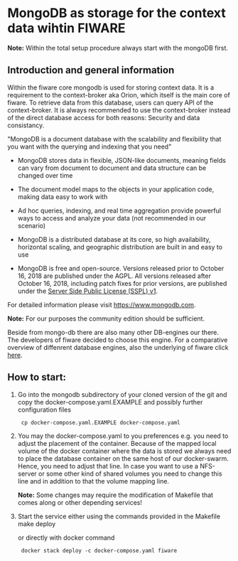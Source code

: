# MongoDB as storage for the context data wihtin FIWARE

**Note:** Within the total setup procedure always start with the mongoDB first.

## Introduction and general information

Within the fiware core mongodb is used for storing context data. It is a requirement to the context-broker aka Orion, which itself is the main core of fiware.
To retrieve data from this database, users can query API of the context-broker.
It is always recommended to use the context-broker instead of the direct database access for both reasons: Security and data consistancy.


"MongoDB is a document database with the scalability and flexibility that you want with the querying and indexing that you need"

- MongoDB stores data in flexible, JSON-like documents, meaning fields can vary from document to document and data structure can be changed over time

- The document model maps to the objects in your application code, making data easy to work with

- Ad hoc queries, indexing, and real time aggregation provide powerful ways to access and analyze your data (not recommended in our scenario)

- MongoDB is a distributed database at its core, so high availability, horizontal scaling, and geographic distribution are built in and easy to use

- MongoDB is free and open-source. Versions released prior to October 16, 2018 are published under the AGPL. All versions released after October 16, 2018, including patch fixes for prior versions, are published under the [Server Side Public License (SSPL) v1](https://www.mongodb.com/licensing/server-side-public-license).

For detailed information please visit https://www.mongodb.com.

**Note:** For our purposes the community edition should be sufficient.

Beside from mongo-db there are also many other DB-engines our there. The developers of fiware decided to choose this engine. For a comparative overview of diffenrent database engines, also the underlying of fiware click
 [here](https://db-engines.com/en/system/CrateDB%3BInfluxDB%3BMongoDB).

## How to start:

1. Go into the mongodb subdirectory of your cloned version of the git and copy the docker-compose.yaml.EXAMPLE and possibly further configuration files

        cp docker-compose.yaml.EXAMPLE docker-compose.yaml

3. You may the docker-compose.yaml to you preferences e.g. you need to
adjust the placement of the container. Because of the mapped local volume of the
docker container where the data is stored we always need to place the database container on the same host of our docker-swarm. Hence, you need to adjust that line. In case you want to use a NFS-server or some other kind of shared volumes you need to change this line and in addition to that the volume mapping line.

      **Note:** Some changes may require the modification of Makefile that comes
      along or other depending services!

4. Start the service either using the commands provided in the Makefile
        make deploy

      or directly with docker command

        docker stack deploy -c docker-compose.yaml fiware
